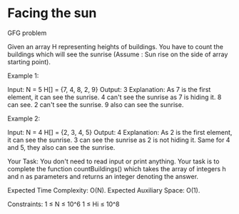 # Facing the sun
GFG problem

Given an array H representing heights of buildings. You have to count the buildings which will see the sunrise (Assume : Sun rise on the side of array starting point).

Example 1:

Input: 
N = 5
H[] = {7, 4, 8, 2, 9}
Output: 3
Explanation: As 7 is the first element, it
can see the sunrise. 4 can't see the
sunrise as 7 is hiding it.  8 can see.
2 can't see the sunrise. 9 also can see
the sunrise.

Example 2:

Input: 
N = 4
H[] = {2, 3, 4, 5}
Output: 4
Explanation: As 2 is the first element, it
can see the sunrise.  3 can see the
sunrise as 2 is not hiding it. Same for 4
and 5, they also can see the sunrise.

Your Task:
You don't need to read input or print anything. Your task is to complete the function countBuildings() which takes the array of integers h and n as parameters and returns an integer denoting the answer.

Expected Time Complexity: O(N).
Expected Auxiliary Space: O(1).

Constraints:
1 ≤ N ≤ 10^6
1 ≤ Hi ≤ 10^8